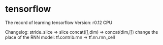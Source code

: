 # tensorflow
The record of learning tensorflow
Version: r0.12 CPU

Changelog:
  stride_slice => slice
  concat([],dim) => concat(dim,[])
  change the place of the RNN model:
    tf.contrib.rnn -> tf.nn.rnn_cell
  
